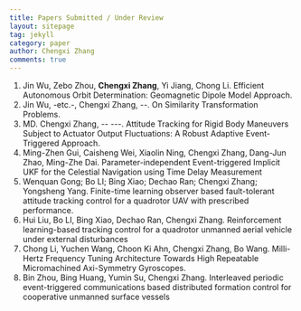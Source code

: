 ```yaml
---
title: Papers Submitted / Under Review 
layout: sitepage
tag: jekyll
category: paper
author: Chengxi Zhang
comments: true
---
```

<ol>
	<li>Jin Wu, Zebo Zhou, <b>Chengxi Zhang</b>, Yi Jiang, Chong Li. Efficient Autonomous Orbit Determination: Geomagnetic Dipole Model Approach. <b></b> </li>
	<li>Jin Wu, -etc.-, Chengxi Zhang, --. On Similarity Transformation Problems. <b></b></li>
	<li>MD. Chengxi Zhang, -- ---. Attitude Tracking for Rigid Body Maneuvers Subject to Actuator Output Fluctuations: A Robust Adaptive Event-Triggered Approach. <b></b></li>
	<li>Ming-Zhen Gui, Caisheng Wei, Xiaolin Ning, Chengxi Zhang, Dang-Jun Zhao, Ming-Zhe Dai. Parameter-independent Event-triggered Implicit UKF for the Celestial Navigation using Time Delay Measurement <b></b></li>
	<li>Wenquan Gong; Bo LI; Bing Xiao; Dechao Ran; Chengxi Zhang; Yongsheng Yang. Finite-time learning observer based fault-tolerant attitude tracking control for a quadrotor UAV with prescribed performance. <b></b></li>
	<li>Hui Liu, Bo LI, Bing Xiao, Dechao Ran, Chengxi Zhang.  Reinforcement learning-based tracking control for a quadrotor unmanned aerial vehicle under external disturbances</li>
	<li>Chong Li, Yuchen Wang, Choon Ki Ahn, Chengxi Zhang, Bo Wang.  Milli-Hertz Frequency Tuning Architecture Towards High Repeatable Micromachined Axi-Symmetry Gyroscopes.</li>
	<li>Bin Zhou, Bing Huang, Yumin Su, Chengxi Zhang. Interleaved periodic event-triggered communications based distributed formation control for cooperative unmanned surface vessels</li>
</ol>





<!--
	<li>Ming-Zhe Dai, <b>Chengxi Zhang*</b>, Henry Leung, Peng Dong, Bo Li. Distributed Integral-type Edge-event- and Self-triggered Synchronization for Nonlinear Multi-agent Systems. <b>IEEE Transactions on Systems, Man and Cybernetics: Systems</b>. (Under Revision)</li>
	<li>Ming-Zhe Dai, <b>Chengxi Zhang</b>, Peng Dong, Henry Leung. Lp function based event-triggered policy tospacecraft attitude tracking<b>IEEE Transactions on Automatic Control</b>(Under Revision)</li>

</font>这个用来调整行间距
(师傅的雪人)

<img src="{{site.url}}/images/posts/2016-01-22-snowman.jpg " alt="" width="400" height="400" title="" align="" />

![mysnowman]({{site.url}}/images/posts/2016-01-22-snowman.JPG)

<img src="{{site.url}}/images/posts/SJTUDawn.jpg " alt="" width="480" height="360" title="" align="" />

-->
